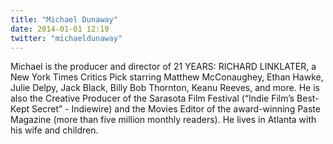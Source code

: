```yaml
---
title: "Michael Dunaway"
date: 2014-01-01 12:19
twitter: "michaeldunaway"
---
```


Michael is the producer and director of 21 YEARS: RICHARD
LINKLATER, a New York Times Critics Pick starring Matthew McConaughey, Ethan Hawke, Julie Delpy, Jack Black, Billy Bob Thornton, Keanu Reeves, and more. He is also the Creative Producer of the Sarasota Film Festival (“Indie Film’s Best-Kept Secret” - Indiewire) and the Movies Editor of the award-winning Paste Magazine (more than five million monthly readers). He lives in Atlanta with his
wife and children.
